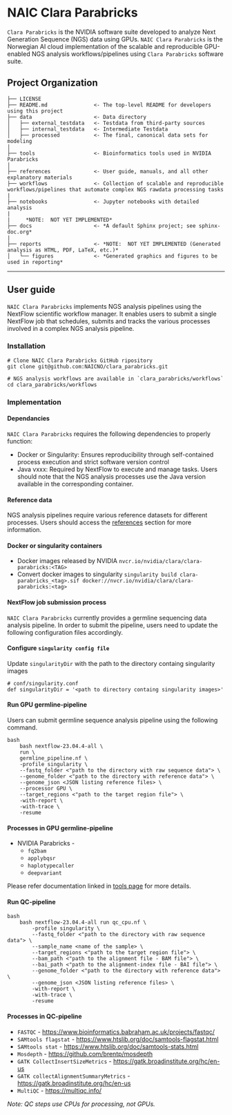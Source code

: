 # NAIC Clara Parabricks

`Clara Parabricks` is the NVIDIA software suite developed to analyze Next Generation Sequence (NGS) data using GPUs. `NAIC Clara Parabricks` is the Norwegian AI cloud implementation of the scalable and reproducible GPU-enabled NGS analysis workflows/pipelines using `Clara Parabricks` software suite.

## Project Organization

    ├── LICENSE
    ├── README.md               <- The top-level README for developers using this project
    ├── data                    <- Data directory
    │   ├── external_testdata   <- Testdata from third-party sources
    │   ├── internal_testdata   <- Intermediate Testdata 
    │   ├── processed           <- The final, canonical data sets for modeling
    │
    ├── tools                   <- Bioinformatics tools used in NVIDIA Parabricks
    │
    ├── references              <- User guide, manuals, and all other explanatory materials
    ├── workflows               <- Collection of scalable and reproducible workflows/pipelines that automate complex NGS rawdata processing tasks 
    |
    ├── notebooks               <- Jupyter notebooks with detailed analysis
    |
    |     *NOTE:  NOT YET IMPLEMENTED*
    ├── docs                    <- *A default Sphinx project; see sphinx-doc.org*
    |
    ├── reports                 <- *NOTE:  NOT YET IMPLEMENTED (Generated analysis as HTML, PDF, LaTeX, etc.)*
    │   └── figures             <- *Generated graphics and figures to be used in reporting*

--------

## User guide

`NAIC Clara Parabricks` implements NGS analysis pipelines using the NextFlow scientific workflow manager. It enables users to submit a single NextFlow job that schedules, submits and tracks the various processes involved in a complex NGS analysis pipeline.

### Installation

    # Clone NAIC Clara Parabricks GitHub ripository
    git clone git@github.com:NAICNO/clara_parabricks.git

    # NGS analysis workflows are available in `clara_parabricks/workflows`
    cd clara_parabricks/workflows

### Implementation

#### Dependancies

`NAIC Clara Parabricks` requires the following dependencies to properly function:

* Docker or Singularity: Ensures reproducibility through self-contained process execution and strict software version control
* Java vxxx: Required by NextFlow to execute and manage tasks. Users should note that the NGS analysis processes use the Java version available in the corresponding container.

#### Reference data

NGS analysis pipelines require various reference datasets for different processes. Users should access the [references](references) section for more information.

#### Docker or singularity containers

* Docker images released by NVIDIA
    `nvcr.io/nvidia/clara/clara-parabricks:<TAG>`
* Convert docker images to singularity
    `singularity build clara-parabricks_<tag>.sif
    docker://nvcr.io/nvidia/clara/clara-parabricks:<tag>`

#### NextFlow job submission process

`NAIC Clara Parabricks` currently provides a germline sequencing data analysis pipeline. In order to submit the pipeline, users need to update the following configuration files accordingly.

#### Configure `singularity config file`

Update `singularityDir` with the path to the directory containg singularity images

    # conf/singularity.conf
    def singularityDir = '<path to directory containg singularity images>'

#### Run GPU germline-pipeline

Users can submit germline sequence analysis pipeline using the following command.

    bash
        bash nextflow-23.04.4-all \
        run \
        germline_pipeline.nf \
        -profile singularity \
        --fastq_folder <"path to the directory with raw sequence data"> \
        --genome_folder <"path to the directory with reference data"> \
        --genome_json <JSON listing reference files> \
        --processor GPU \
        --target_regions <"path to the target region file"> \
        -with-report \
        -with-trace \
        -resume

#### Processes in GPU germline-pipeline

* NVIDIA Parabricks -
  * `fq2bam`
  * `applybqsr`
  * `haplotypecaller`
  * `deepvariant`

Please refer documentation linked in [tools page](tools) for more details.

#### Run QC-pipeline

    bash
        bash nextflow-23.04.4-all run qc_cpu.nf \
            -profile singularity \
            --fastq_folder <"path to the directory with raw sequence data"> \
            --sample_name <name of the sample> \
            --target_regions <"path to the target region file"> \
            --bam_path <"path to the alignment file - BAM file"> \
            --bai_path <"path to the alignment-index file - BAI file"> \
            --genome_folder <"path to the directory with reference data"> \
            --genome_json <JSON listing reference files> \
            -with-report \
            -with-trace \
            -resume

#### Processes in QC-pipeline

* `FASTQC` - https://www.bioinformatics.babraham.ac.uk/projects/fastqc/
* `SAMtools flagstat` - https://www.htslib.org/doc/samtools-flagstat.html
* `SAMtools stat` - https://www.htslib.org/doc/samtools-stats.html
* `Mosdepth` - https://github.com/brentp/mosdepth
* `GATK CollectInsertSizeMetrics` - https://gatk.broadinstitute.org/hc/en-us
* `GATK collectAlignmentSummaryMetrics` - https://gatk.broadinstitute.org/hc/en-us
* `MultiQC` - https://multiqc.info/

*Note: QC steps use CPUs for processing, not GPUs.*

